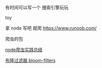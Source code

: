 有时间可以写一个  搜索引擎玩玩

toy

拿 node 写吧
就爬 https://www.runoob.com/ 

爬虫的包

[node爬虫实践总结](https://imweb.io/topic/5d230c6df7b5692b080f2668)



[布隆过滤器 bloom-filters](https://www.npmjs.com/package/bloom-filters)
